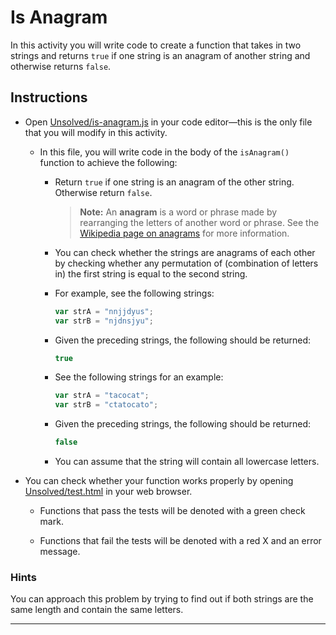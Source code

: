 # Is Anagram

In this activity you will write code to create a function that takes in two strings and returns `true` if one string is an anagram of another string and otherwise returns `false`.

## Instructions

* Open [Unsolved/is-anagram.js](Unsolved/is-anagram.js) in your code editor&mdash;this is the only file that you will modify in this activity.

  * In this file, you will write code in the body of the `isAnagram()` function to achieve the following:

    * Return `true` if one string is an anagram of the other string. Otherwise return `false`.

      > **Note:** An **anagram** is a word or phrase made by rearranging the letters of another word or phrase. See the [Wikipedia page on anagrams](https://en.wikipedia.org/wiki/Anagram) for more information.

    * You can check whether the strings are anagrams of each other by checking whether any permutation of (combination of letters in) the first string is equal to the second string.

    * For example, see the following strings:

      ```js
      var strA = "nnjjdyus";
      var strB = "njdnsjyu";
      ```

    * Given the preceding strings, the following should be returned:

      ```js
      true
      ```

    * See the following strings for an example:

      ```js
      var strA = "tacocat";
      var strB = "ctatocato";
      ```

    * Given the preceding strings, the following should be returned:

      ```js
      false
      ```

    * You can assume that the string will contain all lowercase letters.

* You can check whether your function works properly by opening [Unsolved/test.html](Unsolved/test.html) in your web browser.

  * Functions that pass the tests will be denoted with a green check mark.

  * Functions that fail the tests will be denoted with a red X and an error message.

### Hints

You can approach this problem by trying to find out if both strings are the same length and contain the same letters.

---

